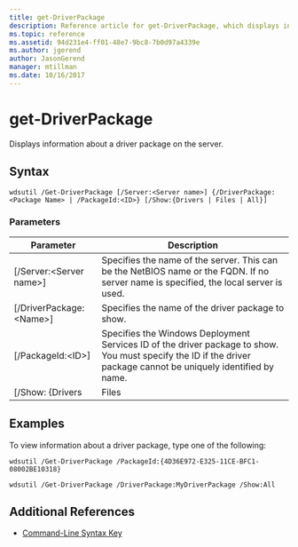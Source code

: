 ```yaml
---
title: get-DriverPackage
description: Reference article for get-DriverPackage, which displays information about a driver package on the server.
ms.topic: reference
ms.assetid: 94d231e4-ff01-48e7-9bc8-7b0d97a4339e
ms.author: jgerend
author: JasonGerend
manager: mtillman
ms.date: 10/16/2017
---
```


# get-DriverPackage

Displays information about a driver package on the server.

## Syntax

```
wdsutil /Get-DriverPackage [/Server:<Server name>] {/DriverPackage:<Package Name> | /PackageId:<ID>} [/Show:{Drivers | Files | All}]
```

### Parameters

|        Parameter         |                                                                           Description                                                                            |
|--------------------------|------------------------------------------------------------------------------------------------------------------------------------------------------------------|
| [/Server:\<Server name>] |              Specifies the name of the server. This can be the NetBIOS name or the FQDN. If no server name is specified, the local server is used.               |
| [/DriverPackage:\<Name>] |                                                        Specifies the name of the driver package to show.                                                         |
|    [/PackageId:\<ID>]    | Specifies the Windows Deployment Services ID of the driver package to show. You must specify the ID if the driver package cannot be uniquely identified by name. |
|     [/Show: {Drivers     |                                                                              Files                                                                               |

## Examples

To view information about a driver package, type one of the following:
```
wdsutil /Get-DriverPackage /PackageId:{4D36E972-E325-11CE-BFC1-08002BE10318}
```
```
wdsutil /Get-DriverPackage /DriverPackage:MyDriverPackage /Show:All
```

## Additional References

- [Command-Line Syntax Key](command-line-syntax-key.md)